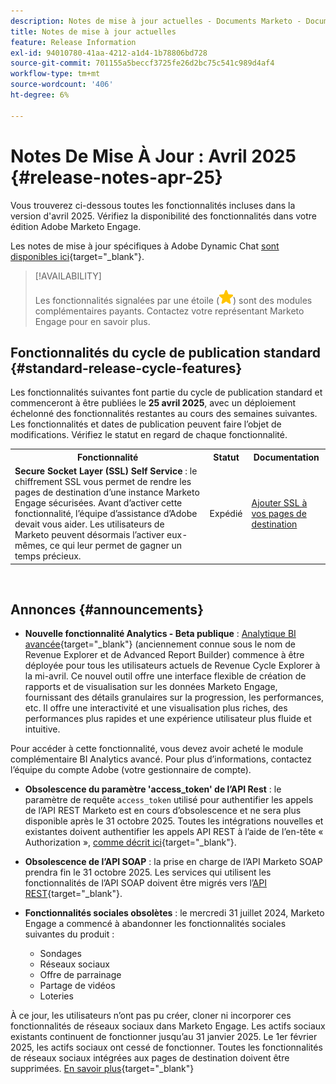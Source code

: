 ```yaml
---
description: Notes de mise à jour actuelles - Documents Marketo - Documentation du produit
title: Notes de mise à jour actuelles
feature: Release Information
exl-id: 94010780-41aa-4212-a1d4-1b78806bd728
source-git-commit: 701155a5beccf3725fe26d2bc75c541c989d4af4
workflow-type: tm+mt
source-wordcount: '406'
ht-degree: 6%

---
```


# Notes De Mise À Jour : Avril 2025 {#release-notes-apr-25}

Vous trouverez ci-dessous toutes les fonctionnalités incluses dans la version d&#39;avril 2025. Vérifiez la disponibilité des fonctionnalités dans votre édition Adobe Marketo Engage.

Les notes de mise à jour spécifiques à Adobe Dynamic Chat [sont disponibles ici](/help/marketo/release-notes/dynamic-chat.md){target="_blank"}.

>[!AVAILABILITY]
>
>Les fonctionnalités signalées par une étoile (![étoile](assets/yellow-star.png)) sont des modules complémentaires payants. Contactez votre représentant Marketo Engage pour en savoir plus.

## Fonctionnalités du cycle de publication standard {#standard-release-cycle-features}

Les fonctionnalités suivantes font partie du cycle de publication standard et commenceront à être publiées le **25 avril 2025**, avec un déploiement échelonné des fonctionnalités restantes au cours des semaines suivantes. Les fonctionnalités et dates de publication peuvent faire l’objet de modifications. Vérifiez le statut en regard de chaque fonctionnalité.

<table style="table-layout:auto"> 
 <tbody> 
  <tr> 
   <th style="width:65%">Fonctionnalité</th> 
   <th style="width:10%">Statut</th>
   <th style="width:25%">Documentation</th>
  </tr>
  <tr> 
   <td><strong>Secure Socket Layer (SSL) Self Service</strong> : le chiffrement SSL vous permet de rendre les pages de destination d’une instance Marketo Engage sécurisées. Avant d’activer cette fonctionnalité, l’équipe d’assistance d’Adobe devait vous aider. Les utilisateurs de Marketo peuvent désormais l’activer eux-mêmes, ce qui leur permet de gagner un temps précieux.</td> 
   <td>Expédié</td>
   <td><a href="/help/marketo/product-docs/demand-generation/landing-pages/personalizing-landing-pages/add-ssl-to-your-landing-pages.md">Ajouter SSL à vos pages de destination</a></td>
  </tr>
 </tbody> 
</table>
<br/>

## Annonces {#announcements}

* **Nouvelle fonctionnalité Analytics - Beta publique** : [Analytique BI avancée](/help/marketo/product-docs/reporting/advanced-bi-analytics/overview.md){target="_blank"} (anciennement connue sous le nom de Revenue Explorer et de Advanced Report Builder) commence à être déployée pour tous les utilisateurs actuels de Revenue Cycle Explorer à la mi-avril. Ce nouvel outil offre une interface flexible de création de rapports et de visualisation sur les données Marketo Engage, fournissant des détails granulaires sur la progression, les performances, etc. Il offre une interactivité et une visualisation plus riches, des performances plus rapides et une expérience utilisateur plus fluide et intuitive.

Pour accéder à cette fonctionnalité, vous devez avoir acheté le module complémentaire BI Analytics avancé. Pour plus d’informations, contactez l’équipe du compte Adobe (votre gestionnaire de compte).

* **Obsolescence du paramètre &#39;access_token&#39; de l’API Rest** : le paramètre de requête `access_token` utilisé pour authentifier les appels de l’API REST Marketo est en cours d’obsolescence et ne sera plus disponible après le 31 octobre 2025. Toutes les intégrations nouvelles et existantes doivent authentifier les appels API REST à l’aide de l’en-tête « Authorization », [comme décrit ici](https://experienceleague.adobe.com/en/docs/marketo-developer/marketo/rest/authentication){target="_blank"}.

* **Obsolescence de l’API SOAP** : la prise en charge de l’API Marketo SOAP prendra fin le 31 octobre 2025. Les services qui utilisent les fonctionnalités de l’API SOAP doivent être migrés vers l’[API REST](https://experienceleague.adobe.com/en/docs/marketo-developer/marketo/rest/rest-api){target="_blank"}.

* **Fonctionnalités sociales obsolètes** : le mercredi 31 juillet 2024, Marketo Engage a commencé à abandonner les fonctionnalités sociales suivantes du produit :

   * Sondages
   * Réseaux sociaux
   * Offre de parrainage
   * Partage de vidéos
   * Loteries

À ce jour, les utilisateurs n’ont pas pu créer, cloner ni incorporer ces fonctionnalités de réseaux sociaux dans Marketo Engage. Les actifs sociaux existants continuent de fonctionner jusqu’au 31 janvier 2025. Le 1er février 2025, les actifs sociaux ont cessé de fonctionner. Toutes les fonctionnalités de réseaux sociaux intégrées aux pages de destination doivent être supprimées. [En savoir plus](https://nation.marketo.com/t5/employee-blogs/marketo-engage-social-features-deprecation/ba-p/351977){target="_blank"}
